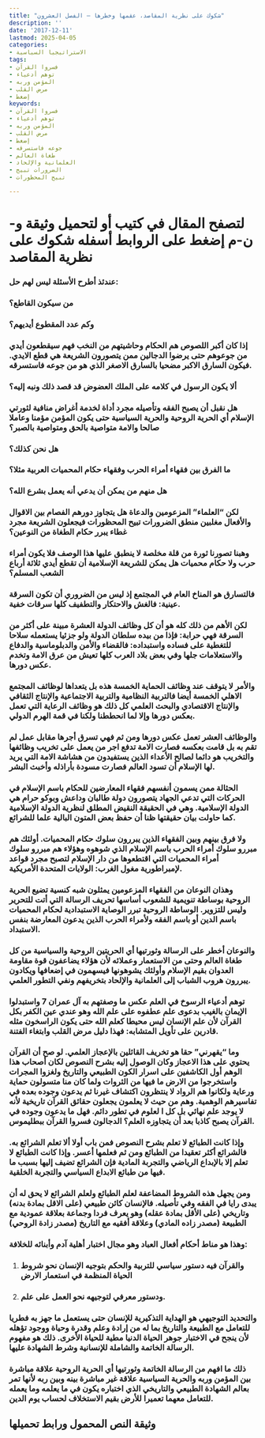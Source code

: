 ```yaml
---
title: "شكوك على نظرية المقاصد، عقمها وخطرها – الفصل العشرون"
description: ''
date: '2017-12-11'
lastmod: 2025-04-05
categories:
- الاستراتيجيا السياسية
tags:
- فسروا القرآن
- توهم أدعياء
- المؤمن وربه
- مرض القلب
- إضغط
keywords:
- فسروا القرآن
- توهم أدعياء
- المؤمن وربه
- مرض القلب
- إضغط
- جوعه فاستسرقه
- طغاة العالم
- العلمانية والإلحاد
- الضرورات تبيح
- تبيح المحظورات

---
```

# **لتصفح المقال في كتيب أو لتحميل وثيقة و-ن-م إضغط على الروابط أسفله** **شكوك على نظرية المقاصد**

### عندئذ أطرح الأسئلة ليس لهم حل:

### من سيكون القاطع؟

### وكم عدد المقطوع أيديهم؟

### إذا كان أكبر اللصوص هم الحكام وحاشيتهم من النخب فهم سيقطعون أيدي من جوعوهم حتى يرضوا الدجالين ممن يتصورون الشريعة هي قطع الايدي. فيكون السارق الاكبر مضحيا بالسارق الاصغر الذي هو من جوعه فاستسرقه.

### ألا يكون الرسول في كلامه على الملك العضوض قد قصد ذلك ونبه إليه؟

### هل نقبل أن يصبح الفقه وتأصيله مجرد أداة لخدمة أغراض منافية لثورتي الإسلام أي الحرية الروحية والحرية السياسية حتى يكون المؤمن مؤمنا وعاملا صالحا والامة متواصية بالحق ومتواصية بالصبر؟

### هل نحن كذلك؟

### ما الفرق بين فقهاء أمراء الحرب وفقهاء حكام المحميات العربية مثلا؟

### هل منهم من يمكن أن يدعي أنه يعمل بشرع الله؟

### لكن “العلماء” المزعومين والدعاة هل يتجاوز دورهم الفصام بين الاقوال والأفعال مغلبين منطق الضرورات تبيح المحظورات فيجعلون الشريعة مجرد غطاء يبرر حكام الطغاة من النوعين؟

### وهبنا تصورنا ثورة من قلة مخلصة لا ينطبق عليها هذا الوصف فلا يكون أمراء حرب ولا حكام محميات هل يمكن للشريعة الإسلامية أن تقطع أيدي ثلاثة أرباع الشعب المسلم؟

### فالتسارق هو المناخ العام في المجتمع إذ ليس من الضروري أن تكون السرقة عينية: فالغش والاحتكار والتطفيف كلها سرقات خفية.

### لكن الأهم من ذلك كله هو أن كل وظائف الدولة العشرة مبينة على أكثر من السرقة فهي حرابة: فإذا من بيده سلطان الدولة ولو جزئيا يستعمله سلاحا للتغطية على فساده واستبداده: فالقضاء والأمن والدبلوماسية والدفاع والاستعلامات جلها وفي بعض بلاد العرب كلها تعيش من عرق الامة وتخدم عكس دورها.

### والأمر لا يتوقف عند وظائف الحماية الخمسة هذه بل يتعداها لوظائف المجتمع الاهلي الخمسة أيضا فالتربية النظامية والتربية الاجتماعية والإنتاج الثقافي والإنتاج الاقتصادي والبحث العلمي كل ذلك هو وظائف الرعاية التي تعمل بعكس دورها وإلا لما انحططنا ولكنا في قمة الهرم الدولي.

### والوظائف العشر تعمل عكس دورها ومن ثم فهي تسرق أجرها مقابل عمل لم تقم به بل قامت بعكسه فصارت الامة تدفع اجر من يعمل على تخريب وظائفها والتخريب هو دائما لصالح الأعداء الذين يستفيدون من هشاشة الامة التي يريد لها الإسلام أن تسود العالم فصارت مسودة بأراذله وأخبث البشر.

### الحثالة ممن يسمون أنفسهم فقهاء المعارضين للحكام باسم الإسلام في الحركات التي تدعي الجهاد يتصورون دولة طالبان وداعش وبوكو حرام هي الدولة الإسلامية. وهي في الحقيقة النقيض المطلق لنظرية الدولة الإسلامية كما حاولت بيان حقيقتها ظنا أن حفظ بعض المتون البالية علما للشرائع.

### ولا فرق بينهم وبين الفقهاء الذين يبررون سلوك حكام المحميات. أولئك هم مبررو سلوك أمراء الحرب باسم الإسلام الذي شوهوه وهؤلاء هم مبررو سلوك أمراء المحميات التي اقتطعوها من دار الإسلام لتصبح مجرد قواعد لإمبراطورية مغول الغرب: الولايات المتحدة الأمريكية.

### وهذان النوعان من الفقهاء المزعومين يمثلون شبه كنسية تضيع الحرية الروحية بوساطة تنويمية للشعوب أساسها تحريف الرسالة التي أتت للتحرير وليس للتزوير. الوساطة الروحية تبرر الوصاية الاستبدادية لحكام المحميات باسم الدين أو باسم الفقه ولأمراء الحرب الذين يدعون المعارضة بنفس الاستبداد.

### والنوعان أخطر على الرسالة وثورتيها أي الحريتين الروحية والسياسية من كل طغاة العالم وحتى من الاستعمار وعملائه لأن هؤلاء يضاعفون قوة مقاومة العدوان بقيم الإسلام وأولئك يشوهونها فيسهمون في إضعافها ويكادون يبررون هروب الشباب إلى العلمانية والإلحاد بتخريفهم ونفي التطور العلمي.

### توهم أدعياء الرسوخ في العلم عكس ما وصفتهم به آل عمران 7 واستبدلوا الإيمان بالغيب بدعوى علم عطفوه على علم الله وهو عندي عين الكفر بكل القرآن لأن علم الإنسان ليس محيطا كعلم الله حتى يكون الراسخون مثله قادرين على تأويل المتشابه: فهذا دليل مرض القلب وابتغاء الفتنة.

### وما “يقهرني” حقا هو تخريف القائلين بالإعجاز العلمي. لو صح أن القرآن يحتوي على هذا الاعجاز وكان الوصول إليه بشرح النصوص لكان أصحاب هذا الوهم أول الكاشفين على اسرار الكون الطبيعي والتاريخ ولغزوا المجرات واستخرجوا من الارض ما فيها من الثروات ولما كان منا متسولون حماية ورعاية ولكانوا هم الرواد لا ينتظرون اكتشاف غيرنا ثم يدعون وجوده بعده في تفاسيرهم الوهمية. وهم من حيث لا يعلمون يجعلون حقائق القرآن تاريخية لأنه لا يوجد علم نهائي بل كل ا لعلوم في تطور دائم. فهل ما يدعون وجوده في القرآن يصبح كاذبا بعد أن يتجاوزه العلم؟ الدجالون فسروا القرآن ببطليموس.

### وإذا كانت الطبائع لا تعلم بشرح النصوص فمن باب أولا ألا تعلم الشرائع به. فالشرائع أكثر تعقيدا من الطبائع ومن ثم فعلمها أعسر. وإذا كانت الطبائع لا تعلم إلا بالإبداع الرياضي والتجربة المادية فإن الشرائع تضيف إليها بسبب ما فيها من طبائع الابداع السياسي والتجربة الخلقية.

### ومن يجهل هذه الشروط المضاعفة لعلم الطبائع ولعلم الشرائع لا يحق له أن يبدى رايا في الفقه وفي تأصيله. فالإنسان كائن طبيعي (على الاقل بمادة بدنه) وتاريخي (على الأقل بمادة عقله) وهو يعرف فردا وجماعة بعلاقة عمودية مع الطبيعة (مصدر زاده المادي) وعلاقة أفقيه مع التاريخ (مصدر زادة الروحي)

### وهذا هو مناط أحكام أفعال العباد وهو مجال اختبار أهلية آدم وأبنائه للخلافة:

1. ### والقرآن فيه دستور سياسي للتربية والحكم بتوجيه الإنسان نحو شروط الحياة المنظمة في استعمار الارض
2. ### ودستور معرفي لتوجيهه نحو العمل على علم.

### والتحديد التوجيهي هو الهداية التذكيرية للإنسان حتى يستعمل ما جهز به فطريا للتعامل مع الطبيعة والتاريخ بما له من إرادة وعلم وقدرة وحياة ووجود تؤهله لأن ينجح في الاختبار جوهر الحياة الدنيا مطية للحياة الأخرى. ذلك هو مفهوم الرسالة الخاتمة والشاملة للإنسانية وشرط الشهادة عليها.

### ذلك ما افهم من الرسالة الخاتمة وثورتيها أي الحرية الروحية علاقة مباشرة بين المؤمن وربه والحرية السياسية علاقة غير مباشرة بينه وبين ربه لأنها تمر بعالم الشهادة الطبيعي والتاريخي الذي اختباره يكون في ما يعلمه وما يعمله للتعامل معهما تعميرا للأرض بقيم الاستخلاف لحساب يوم الدين.

## وثيقة النص المحمول ورابط تحميلها

###
